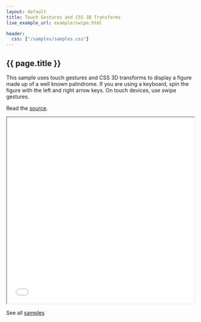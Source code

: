 ```yaml
---
layout: default
title: Touch Gestures and CSS 3D Transforms
live_example_url: example/swipe.html

header:
  css: ["/samples/samples.css"]
---
```


## {{ page.title }}

This sample uses touch gestures and CSS 3D transforms to display a figure made
up of a well known palindrome.
If you are using a keyboard, spin the figure with the left and
right arrow keys. On touch devices, use swipe gestures.

Read the
[source](https://code.google.com/p/dart/source/browse/#svn%2Fbranches%2Fbleeding_edge%2Fdart%2Fsamples%2Fswipe).

<iframe class="running-app-frame"
        style="height:500px;width:100%;"
        src="{{page.live_example_url}}">
</iframe>

See all [samples](/samples/)
